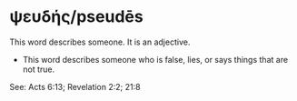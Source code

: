# ψευδής/pseudēs
This word describes someone. It is an adjective.

* This word describes someone who is false, lies, or says things that are not true.

See: Acts 6:13; Revelation 2:2; 21:8
